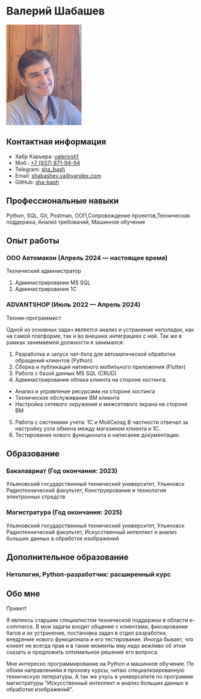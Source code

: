 # Валерий Шабашев 
![Мое фото](img/photo1.jpg) 

## Контактная информация 

- Хабр Карьера: [valeriysh1](https://career.habr.com/valeriysh1) 
- Моб.: [+7 (937) 871-94-94](+79378719494)
- Telegram: [sha_bash](https://t.me/sha_bash)
- Email: [shabashev.va@yandex.com](shabashev.va@yandex.com)
- GitHub: [sha-bash](https://github.com/sha-bash) 

## Профессиональные навыки

Python, SQL, Git, Postman, ООП,Сопровождение проектов,Техническая поддержка, Анализ требований, Машинное обучение

## Опыт работы

### ООО Автомакон (Апрель 2024 — настоящее время)

Технический администратор
1. Администрирование MS SQL
2. Администрирование 1С

### ADVANTSHOP (Июль 2022 — Апрель 2024)

Техник-программист

Одной из основных задач является анализ и устранение неполадок, как на самой платформе, так и во внешних интеграциях с ней.
Так же в рамках занимаемой должности я занимался:
1. Разработка и запуск чат-бота для автоматической обработки обращений клиентов (Python)
2. Сборка и публикация нативного мобильного приложения (Flutter)
3. Работа с базой данных MS SQL (CRUD)
4. Администрирование облака клиента на стороне хостинга:
- Анализ и управление ресурсами на стороне хостинга
- Техническое обслуживание ВМ клиента
- Настройка сетевого окружения и межсетевого экрана на стороне ВМ
5. Работа с системами учета: 1С и МойСклад
В частности отвечал за настройку узла обмена между магазином клиента и 1С.
6. Тестирование нового функционала и написание документации.

## Образование

### Бакалавриат (Год окончания: 2023)
Ульяновский государственный технический университет, Ульяновск
Радиотехнический факультет, Конструирование и технология электронных стредств

### Магистратура (Год окончания: 2025)
Ульяновский государственный технический университет, Ульяновск
Радиотехнический факультет, Искусственный интеллект и анализ больших данных в обработке изображений

## Дополнительное образование

### Нетология, Python-разработчик: расширенный курс


## Обо мне

Привет!

Я являюсь старшим специалистом технической поддержки в области e-commerce. В мои задачи входит общение с клиентами, фиксирование багов и их устранение, постановка задач в отдел разработки, внедрение нового функционала и его тестирование. Иногда бывает, что клиент не всегда прав и в такие моменты ему надо вежливо об этом сказать и предложить оптимальное решение его вопроса.

Мне интересно программирование на Python и машинное обучение. По обоим направлениям я прохожу курсы, читаю специализированную техническую литературы. А так же учусь в университете по программе магистратуры "Искусственный интеллект и анализ больших данных в обработке изображений".
